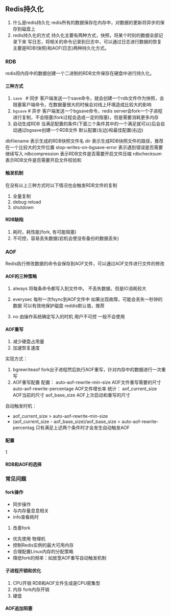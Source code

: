 ## Redis持久化
1. 什么是redis持久化
redis所有的数据保存在内存中，对数据的更新将异步的保存到磁盘上
2. redis持久化的方式
持久化主要有两种方式，快照，将某个时刻的数据全部记录下来
写日志，将相关的命令记录到日志中，可以通过日志进行数据的恢复
主要是RDB(快照)和AOF(日志)两种持久化方式。

### RDB
redis将内存中的数据创建一个二进制的RDB文件保存在硬盘中进行持久化。

#### 三种方式
1. `save ` # 同步
客户端发送一个save命令，就会创建一个rdb文件作为快照，会阻塞客户端命令，在数据量很大的时候会对线上环境造成比较大的影响
2. `bgsave` # 异步
客户端发送一个bgsave命令，redis server会fork一个子进程进行复制，不会阻塞(fork过程会造成一定的阻塞)，但是需要消耗更多内存
3. 自动生成RDB
当满足配置的条件(下面三个条件其中的一个满足就可以)后会自动通过bgsave创建一个RDB文件
默认配置(左边)和最佳配置(右边)

dbfilename 表示生成的RDB快照文件名
dir 表示生成RDB快照文件的路径，推荐在一个比较大的文件位置
stop-writes-on-bgsave-error 表示遇到错误是否需要继续写入
rdbcompression 表示RDB文件是否需要开启文件压缩
rdbchecksum 表示RDB文件是否需要开启文件校验和

#### 触发机制
在没有以上三种方式时以下情况也会触发RDB文件的复制
1. 全量复制
2. debug reload
3. shutdown

#### RDB缺陷
1. 耗时，耗性能(fork, 有可能阻塞)
2. 不可控，容易丢失数据(宕机会使没有备份的数据丢失)

### AOF
Redis执行修改数据的命令会保存到AOF文件，可以通过AOF文件进行文件的修改
#### AOF的三种策略
1. always
将每条命令都写入到文件中。
不丢失数据，但是IO消耗较大

2. everysec
每秒一次fsync到AOF文件中
如果出现故障，可能会丢失一秒钟的数据
可以有效地保护磁盘
reddis默认值，推荐

3. no
由操作系统确定写入的时机
用户不可控
一般不会使用

#### AOF重写
1. 减少硬盘占用量
2. 加速恢复速度

实现方式：
1. bgrewriteaof
fork出子进程然后执行AOF重写，针对内存中的数据进行一次重写
2. AOF重写配置
配置：
auto-aof-rewrite-min-size AOF文件重写需要的尺寸
auto-aof-rewrite-percentage AOF文件增长率
统计：
aof_current_size AOF当前的尺寸
aof_base_size AOF上次启动和重写的尺寸

自动触发时机：
* aof_current_size  > auto-aof-rewrite-min-size
*  (aof_current_size - aof_base_size)/aof_base_size  > auto-aof-rewrite-percentag
只有满足上述两个条件时才会发生自动触发AOF

#### 配置
1

#### RDB和AOF的选择



### 常见问题
####  fork操作
* 同步操作
* 与内存量息息相关
* info查看耗时

1. 改善fork
* 优先使用 物理机
* 控制Redis实例的最大可用内存
* 合理配置Linux内存的分配策略
* 降低fork的频率：如放宽AOF重写自动触发机制

#### 子进程开销和优化
1. CPU开销
RDB和AOF文件生成是CPU密集型
2. 内存
fork内存开销
3. 硬盘

#### AOF追加阻塞

